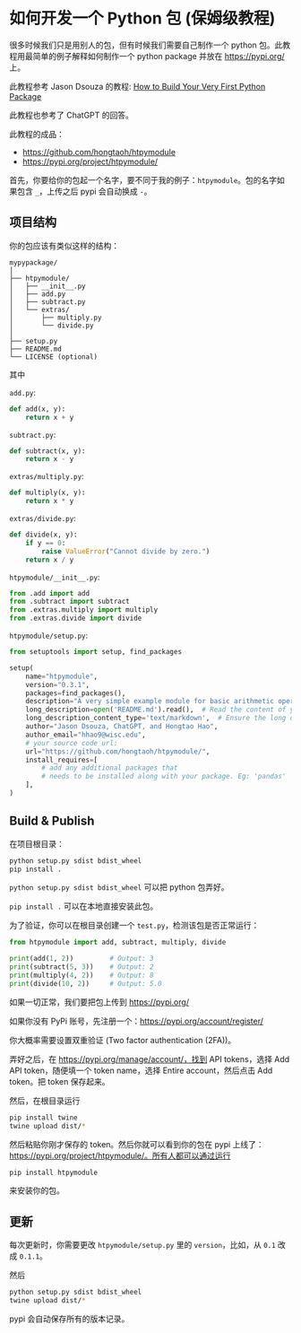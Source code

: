 # 如何开发一个 Python 包 (保姆级教程)

很多时候我们只是用别人的包，但有时候我们需要自己制作一个 python 包。此教程用最简单的例子解释如何制作一个 python package 并放在 https://pypi.org/ 上。

此教程参考 Jason Dsouza 的教程: [How to Build Your Very First Python Package](https://www.freecodecamp.org/news/build-your-first-python-package/)

此教程也参考了 ChatGPT 的回答。

此教程的成品：
- https://github.com/hongtaoh/htpymodule
- https://pypi.org/project/htpymodule/

首先，你要给你的包起一个名字，要不同于我的例子：`htpymodule`。包的名字如果包含 `_`，上传之后 pypi 会自动换成 `-`。

## 项目结构

你的包应该有类似这样的结构：

```
mypypackage/
│
├── htpymodule/
│   ├── __init__.py
│   ├── add.py
│   ├── subtract.py
│   └── extras/
│       ├── multiply.py
│       └── divide.py
│
├── setup.py
├── README.md
└── LICENSE (optional)
```

其中

`add.py`:

```py
def add(x, y):
    return x + y
```

`subtract.py`:

```py
def subtract(x, y):
    return x - y
```

`extras/multiply.py`:

```py
def multiply(x, y):
    return x * y
```

`extras/divide.py`:

```py
def divide(x, y):
    if y == 0:
        raise ValueError("Cannot divide by zero.")
    return x / y
```

`htpymodule/__init__.py`:

```py
from .add import add
from .subtract import subtract
from .extras.multiply import multiply
from .extras.divide import divide
```

`htpymodule/setup.py`:

```py
from setuptools import setup, find_packages

setup(
    name="htpymodule",
    version="0.3.1",
    packages=find_packages(),
    description="A very simple example module for basic arithmetic operations.",
    long_description=open('README.md').read(),  # Read the content of your README file for a long description
    long_description_content_type='text/markdown',  # Ensure the long description is in markdown format
    author="Jason Dsouza, ChatGPT, and Hongtao Hao",
    author_email="hhao9@wisc.edu",
    # your source code url:
    url="https://github.com/hongtaoh/htpymodule/",
    install_requires=[
        # add any additional packages that 
        # needs to be installed along with your package. Eg: 'pandas'
    ],
)
```

## Build & Publish

在项目根目录：

```bash
python setup.py sdist bdist_wheel
pip install .
```

`python setup.py sdist bdist_wheel` 可以把 python 包弄好。

`pip install .` 可以在本地直接安装此包。

为了验证，你可以在根目录创建一个 `test.py`，检测该包是否正常运行：

```py
from htpymodule import add, subtract, multiply, divide

print(add(1, 2))         # Output: 3
print(subtract(5, 3))    # Output: 2
print(multiply(4, 2))    # Output: 8
print(divide(10, 2))     # Output: 5.0
```

如果一切正常，我们要把包上传到 https://pypi.org/

如果你没有 PyPi 账号，先注册一个：https://pypi.org/account/register/

你大概率需要设置双重验证 (Two factor authentication (2FA))。

弄好之后，在 https://pypi.org/manage/account/，找到 API tokens，选择 Add API token，随便填一个 token name，选择 Entire account，然后点击 Add token。把 token 保存起来。

然后，在根目录运行

```sh
pip install twine
twine upload dist/*
```

然后粘贴你刚才保存的 token。然后你就可以看到你的包在 pypi 上线了：https://pypi.org/project/htpymodule/。所有人都可以通过运行

```sh
pip install htpymodule
```

来安装你的包。

## 更新

每次更新时，你需要更改 `htpymodule/setup.py` 里的 `version`，比如，从 `0.1` 改成 `0.1.1`。

然后

```sh
python setup.py sdist bdist_wheel
twine upload dist/*
```

pypi 会自动保存所有的版本记录。






